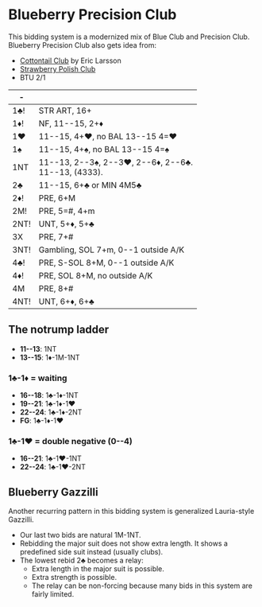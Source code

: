 # Blueberry Precision Club

This bidding system is a modernized mix of Blue Club and Precision Club.
Blueberry Precision Club also gets idea from:

- [Cottontail Club](https://github.com/Egroegw/Kaninklover) by Eric Larsson
- [Strawberry Polish Club](WJ.md)
- BTU 2/1

|  -   |   |
|------|---|
| 1♣!  | STR ART, 16+
| 1♦!  | NF, 11--15, 2+♦
| 1♥   | 11--15, 4+♥, no BAL 13--15 4=♥
| 1♠   | 11--15, 4+♠, no BAL 13--15 4=♠
| 1NT  | <div>11--13, 2--3♠, 2--3♥, 2--6♦, 2--6♣.</div><div>11--13, (4333).</div>
| 2♣   | 11--15, 6+♣ or MIN 4M5♣
| 2♦!  | PRE, 6+M
| 2M!  | PRE, 5=#, 4+m
| 2NT! | UNT, 5+♦, 5+♣
| 3X   | PRE, 7+#
| 3NT! | Gambling, SOL 7+m, 0--1 outside A/K
| 4♣!  | PRE, S-SOL 8+M, 0--1 outside A/K
| 4♦!  | PRE, SOL 8+M, no outside A/K
| 4M   | PRE, 8+#
| 4NT! | UNT, 6+♦, 6+♣

## The notrump ladder

- **11--13**: 1NT
- **13--15**: 1♦-1M-1NT

### 1♣-1♦ = waiting

- **16--18**: 1♣-1♦-1NT
- **19--21**: 1♣-1♦-1♥
- **22--24**: 1♣-1♦-2NT
- **FG**: 1♣-1♦-1♥

### 1♣-1♥ = double negative (0--4)

- **16--21**: 1♣-1♥-1NT
- **22--24**: 1♣-1♥-2NT

## Blueberry Gazzilli

Another recurring pattern in this bidding system is generalized Lauria-style
Gazzilli.

- Our last two bids are natural 1M-1NT.
- Rebidding the major suit does not show extra length.  It shows a predefined
  side suit instead (usually clubs).
- The lowest rebid 2♣ becomes a relay:
  - Extra length in the major suit is possible.
  - Extra strength is possible.
  - The relay can be non-forcing because many bids in this system are fairly
    limited.
